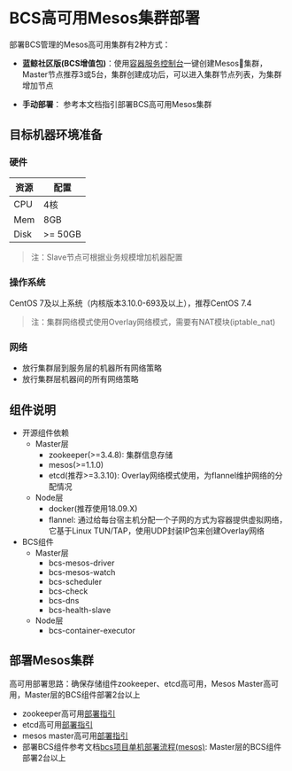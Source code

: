 # BCS高可用Mesos集群部署

部署BCS管理的Mesos高可用集群有2种方式：

- **蓝鲸社区版(BCS增值包)**：使用[容器服务控制台](https://docs.bk.tencent.com/bcs/Container/QuickStart.html)一键创建Mesos集群，Master节点推荐3或5台，集群创建成功后，可以进入集群节点列表，为集群增加节点

- **手动部署**： 参考本文档指引部署BCS高可用Mesos集群

## 目标机器环境准备

### 硬件

| 资源      | 配置    |
| -------- | ------- |
| CPU      | 4核     |
| Mem      | 8GB     |
| Disk     | >= 50GB |

>注：Slave节点可根据业务规模增加机器配置 

### 操作系统

CentOS 7及以上系统（内核版本3.10.0-693及以上），推荐CentOS 7.4

> 注：集群网络模式使用Overlay网络模式，需要有NAT模块(iptable_nat)

### 网络

- 放行集群层到服务层的机器所有网络策略
- 放行集群层机器间的所有网络策略

<!-- To-Do: 严格的网络策略 -->

## 组件说明

- 开源组件依赖
  - Master层
    - zookeeper(>=3.4.8): 集群信息存储
    - mesos(>=1.1.0)
    - etcd(推荐>=3.3.10): Overlay网络模式使用，为flannel维护网络的分配情况
  - Node层
    - docker(推荐使用18.09.X)
    - flannel: 通过给每台宿主机分配一个子网的方式为容器提供虚拟网络，它基于Linux TUN/TAP，使用UDP封装IP包来创建Overlay网络
- BCS组件
  - Master层
    - bcs-mesos-driver
    - bcs-mesos-watch
    - bcs-scheduler
    - bcs-check
    - bcs-dns
    - bcs-health-slave
  - Node层
    - bcs-container-executor

## 部署Mesos集群

高可用部署思路：确保存储组件zookeeper、etcd高可用，Mesos Master高可用，Master层的BCS组件部署2台以上

- zookeeper高可用[部署指引](http://zookeeper.apache.org/doc/r3.4.10/zookeeperStarted.html)
- etcd高可用[部署指引](https://etcd.io/docs/v3.3.12/op-guide/clustering/)
- mesos master高可用[部署指引](http://mesos.apache.org/documentation/latest/high-availability/)
- 部署BCS组件参考文档[bcs项目单机部署流程(mesos)](./mesos-deploy-in-single-guide.md): Master层的BCS组件部署2台以上
